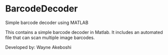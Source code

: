 # BarcodeDecoder
Simple barcode decoder using MATLAB

This contains a simple barcode decoder in Matlab. It includes an automated file that can scan multiple image barcodes.

Developed by: Wayne Akeboshi
